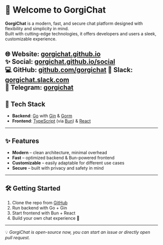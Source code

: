 # 👋 Welcome to GorgiChat

**GorgiChat** is a modern, fast, and secure chat platform designed with flexibility and simplicity in mind.  
Built with cutting-edge technologies, it offers developers and users a sleek, customizable experience.

🌐 **Website**:  [gorgichat.github.io](https://gorgichat.github.io)  
✨ **Social**:   [gorgichat.github.io/social](https://gorgichat.github.io/social)  
💻 **GitHub**:   [github.com/gorgichat](https://github.com/gorgichat)
👾 **Slack**:    [gorgichat.slack.com](https://join.slack.com/t/gorgichat/shared_invite/zt-3bppl0xzb-fwW_Mazhl0CZcnG2H7oijA)  
💙 **Telegram**: [gorgichat](https://t.me/gorgichat)
---

## 🚀 Tech Stack
- **Backend**: [Go](https://go.dev/) with [Gin](https://gin-gonic.com/) & [Gorm](https://gorm.io/)  
- **Frontend**: [TypeScript](https://www.typescriptlang.org/) (via [Bun](https://bun.sh/)) & [React](https://react.dev/)

---

## ✨ Features
- **Modern** – clean architecture, minimal overhead  
- **Fast** – optimized backend & Bun-powered frontend  
- **Customizable** – easily adaptable for different use cases  
- **Secure** – built with privacy and safety in mind  

---

## 🛠️ Getting Started
1. Clone the repo from [GitHub](https://github.com/gorgichat)  
2. Run backend with Go + Gin  
3. Start frontend with Bun + React  
4. Build your own chat experience 🚀  

---

💡 *GorgiChat is open-source now, you can start an issue or directly open pull request.*  
